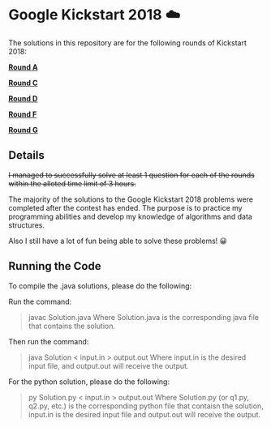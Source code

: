 # Google Kickstart 2018 :cloud:

The solutions in this repository are for the following rounds of Kickstart 2018:

[**Round A**](https://github.com/eric1610/GoogleKickstart2018/tree/master/Google%20Kickstart%202018%20round%20a)

[**Round C**](https://github.com/eric1610/GoogleKickstart2018/tree/master/Google%20Kickstart%202018%20round%20c)

[**Round D**](https://github.com/eric1610/GoogleKickstart2018/tree/master/Google%20Kickstart%202018%20round%20d)

[**Round F**](https://github.com/eric1610/GoogleKickstart2018/tree/master/Google%20Kickstart%202018%20round%20f)

[**Round G**](https://github.com/eric1610/GoogleKickstart2018/tree/master/Google%20Kickstart%202018%20round%20g)

## Details
~~I managed to successfully solve at least 1 question for each of the rounds within the alloted time limit of 3 hours.~~

The majority of the solutions to the Google Kickstart 2018 problems were completed after the contest has ended.
The purpose is to practice my programming abilities and develop my knowledge of algorithms and data structures.

Also I still have a lot of fun being able to solve these problems! :grinning:

## Running the Code
To compile the .java solutions, please do the following:

Run the command: 
> javac Solution.java
Where Solution.java is the corresponding java file that contains the solution.

Then run the command:
> java Solution < input.in > output.out
Where input.in is the desired input file, and output.out will receive the output.

For the python solution, please do the following:
> py Solution.py < input.in > output.out
Where Solution.py (or q1.py, q2.py, etc.) is the corresponding python file that contaisn the solution, input.in is the desired input file and output.out will receive the output.
